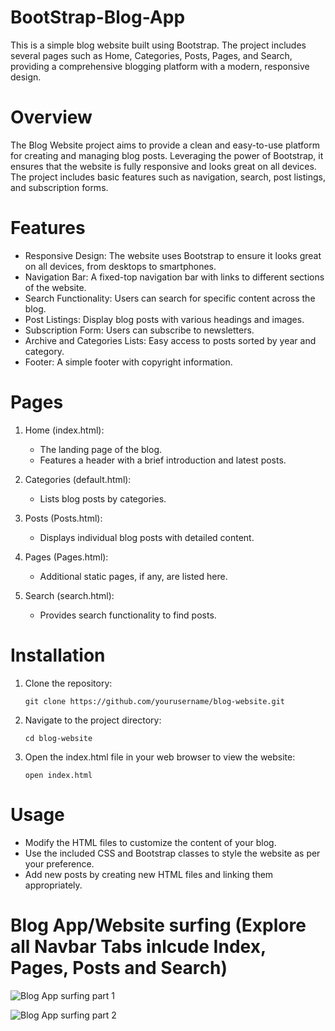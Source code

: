 # BootStrap-Blog-App
This is a simple blog website built using Bootstrap. The project includes several pages such as Home, Categories, Posts, Pages, and Search, providing a comprehensive blogging platform with a modern, responsive design.

# Overview
The Blog Website project aims to provide a clean and easy-to-use platform for creating and managing blog posts. Leveraging the power of Bootstrap, it ensures that the website is fully responsive and looks great on all devices. The project includes basic features such as navigation, search, post listings, and subscription forms.

# Features
- Responsive Design: The website uses Bootstrap to ensure it looks great on all devices, from desktops to smartphones.
- Navigation Bar: A fixed-top navigation bar with links to different sections of the website.
- Search Functionality: Users can search for specific content across the blog.
- Post Listings: Display blog posts with various headings and images.
- Subscription Form: Users can subscribe to newsletters.
- Archive and Categories Lists: Easy access to posts sorted by year and category.
- Footer: A simple footer with copyright information.

# Pages
1. Home (index.html):
   - The landing page of the blog.
   - Features a header with a brief introduction and latest posts.

2. Categories (default.html):
   - Lists blog posts by categories.

3. Posts (Posts.html):
   - Displays individual blog posts with detailed content.

4. Pages (Pages.html):
   - Additional static pages, if any, are listed here.

5. Search (search.html):
   - Provides search functionality to find posts.

# Installation
1. Clone the repository:
   ```
   git clone https://github.com/yourusername/blog-website.git
   ```

2. Navigate to the project directory:
   ```
   cd blog-website
   ```

3. Open the index.html file in your web browser to view the website:
   ```
   open index.html
   ```
   
# Usage
  - Modify the HTML files to customize the content of your blog.
  - Use the included CSS and Bootstrap classes to style the website as per your preference.
  - Add new posts by creating new HTML files and linking them appropriately.

# Blog App/Website surfing (Explore all Navbar Tabs inlcude Index, Pages, Posts and Search)
![Blog App surfing part 1](https://github.com/user-attachments/assets/765a6bd6-6dbc-45d4-b45d-27a605102ecf)

![Blog App surfing part 2](https://github.com/user-attachments/assets/116cd1a2-0af2-47bf-8050-7e5e6409921c)



